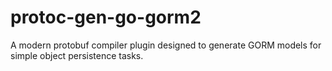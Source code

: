# protoc-gen-go-gorm2

A modern protobuf compiler plugin designed to generate GORM models for simple object persistence tasks.
